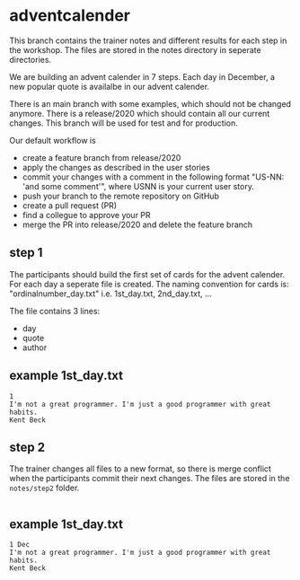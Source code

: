 # adventcalender


This branch contains the trainer notes and different results for each step in the workshop. The files are stored in the notes directory in seperate directories.

We are building an advent calender in 7 steps. Each day in December, a new popular quote is availalbe in our advent calender.

There is an main branch with some examples, which should not be changed anymore. There is a release/2020 which should contain all our current changes. This branch will be used for test and for production.

Our default workflow is 
* create a feature branch from release/2020
* apply the changes as described in the user stories
* commit your changes with a comment in the following format "US-NN: 'and some comment'", where USNN is your current user story.
* push your branch to the remote repository on GitHub
* create a pull request (PR)
* find a collegue to approve your PR
* merge the PR into release/2020 and delete the feature branch

## step 1
The participants should build the first set of cards for the advent calender. For each day a seperate file is created. The naming convention for cards is: "ordinalnumber_day.txt" i.e. 1st_day.txt, 2nd_day.txt, ...

The file contains 3 lines:
- day
- quote
- author

## example 1st_day.txt
```
1
I'm not a great programmer. I'm just a good programmer with great habits.
Kent Beck
```

## step 2
The trainer changes all files to a new format, so there is merge conflict when the participants commit their next changes. The files are stored in the `notes/step2` folder.

```
```


## example 1st_day.txt
```
1 Dec
I'm not a great programmer. I'm just a good programmer with great habits.
Kent Beck
```

